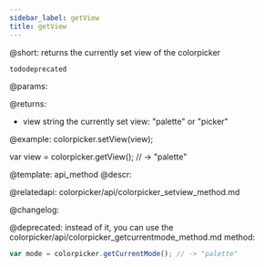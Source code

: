 ```yaml
---
sidebar_label: getView
title: getView
---          
```


@short: returns the currently set view of the colorpicker

```tododeprecated ```


@params:


@returns:
- view    string   the currently set view: "palette" or "picker"


@example:
colorpicker.setView(view);

var view = colorpicker.getView();
// -> "palette"


@template: api_method
@descr:



@relatedapi:
colorpicker/api/colorpicker_setview_method.md


@changelog:

@deprecated: instead of it, you can use the colorpicker/api/colorpicker_getcurrentmode_method.md method:

~~~js
var mode = colorpicker.getCurrentMode(); // -> "palette"
~~~